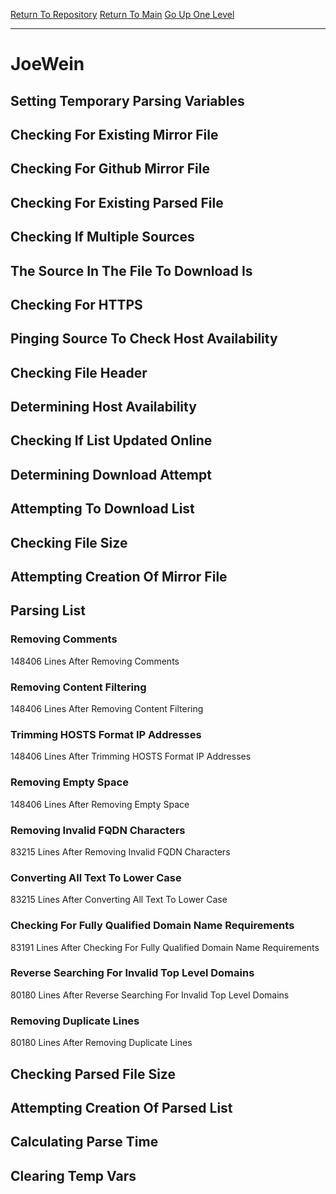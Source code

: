 [Return To Repository](https://github.com/deathbybandaid/piholeparser/)
[Return To Main](https://github.com/deathbybandaid/piholeparser/blob/master/RecentRunLogs/Mainlog.md)
[Go Up One Level](https://github.com/deathbybandaid/piholeparser/blob/master/RecentRunLogs/TopLevelScripts/30-Processing-External-Blacklists.md)
____________________________________
# JoeWein
## Setting Temporary Parsing Variables
## Checking For Existing Mirror File
## Checking For Github Mirror File
## Checking For Existing Parsed File
## Checking If Multiple Sources
## The Source In The File To Download Is
## Checking For HTTPS
## Pinging Source To Check Host Availability
## Checking File Header
## Determining Host Availability
## Checking If List Updated Online
## Determining Download Attempt
## Attempting To Download List
## Checking File Size
## Attempting Creation Of Mirror File
## Parsing List
### Removing Comments
148406 Lines After Removing Comments
### Removing Content Filtering
148406 Lines After Removing Content Filtering
### Trimming HOSTS Format IP Addresses
148406 Lines After Trimming HOSTS Format IP Addresses
### Removing Empty Space
148406 Lines After Removing Empty Space
### Removing Invalid FQDN Characters
83215 Lines After Removing Invalid FQDN Characters
### Converting All Text To Lower Case
83215 Lines After Converting All Text To Lower Case
### Checking For Fully Qualified Domain Name Requirements
83191 Lines After Checking For Fully Qualified Domain Name Requirements
### Reverse Searching For Invalid Top Level Domains
80180 Lines After Reverse Searching For Invalid Top Level Domains
### Removing Duplicate Lines
80180 Lines After Removing Duplicate Lines
## Checking Parsed File Size
## Attempting Creation Of Parsed List
## Calculating Parse Time
## Clearing Temp Vars
